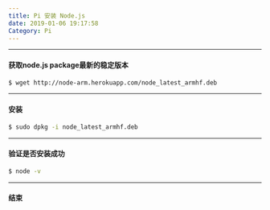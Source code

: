 ```yaml
---
title: Pi 安装 Node.js
date: 2019-01-06 19:17:58
Category: Pi
---
```


--------------------------
#### 获取node.js package最新的稳定版本
``` bash
$ wget http://node-arm.herokuapp.com/node_latest_armhf.deb
```

--------------------------
#### 安装
``` bash
$ sudo dpkg -i node_latest_armhf.deb
```
--------------------------
#### 验证是否安装成功
``` bash
$ node -v
```

--------------------------
#### 结束


